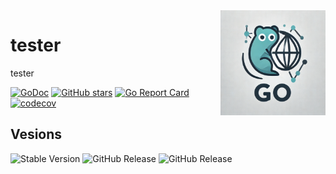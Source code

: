 <img align=right width="168" src="docs/gouef_logo.png">

# tester
tester


[![GoDoc](https://pkg.go.dev/badge/github.com/gouef/tester.svg)](https://pkg.go.dev/github.com/gouef/tester)
[![GitHub stars](https://img.shields.io/github/stars/gouef/tester?style=social)](https://github.com/gouef/tester/stargazers)
[![Go Report Card](https://goreportcard.com/badge/github.com/gouef/tester)](https://goreportcard.com/report/github.com/gouef/tester)
[![codecov](https://codecov.io/github/gouef/tester/branch/main/graph/badge.svg?token=YUG8EMH6Q8)](https://codecov.io/github/gouef/tester)

## Vesions
![Stable Version](https://img.shields.io/github/v/release/gouef/tester?label=Stable&labelColor=green)
![GitHub Release](https://img.shields.io/github/v/release/gouef/tester?label=RC&include_prereleases&filter=*rc*&logoSize=diago)
![GitHub Release](https://img.shields.io/github/v/release/gouef/tester?label=Beta&include_prereleases&filter=*beta*&logoSize=diago)
